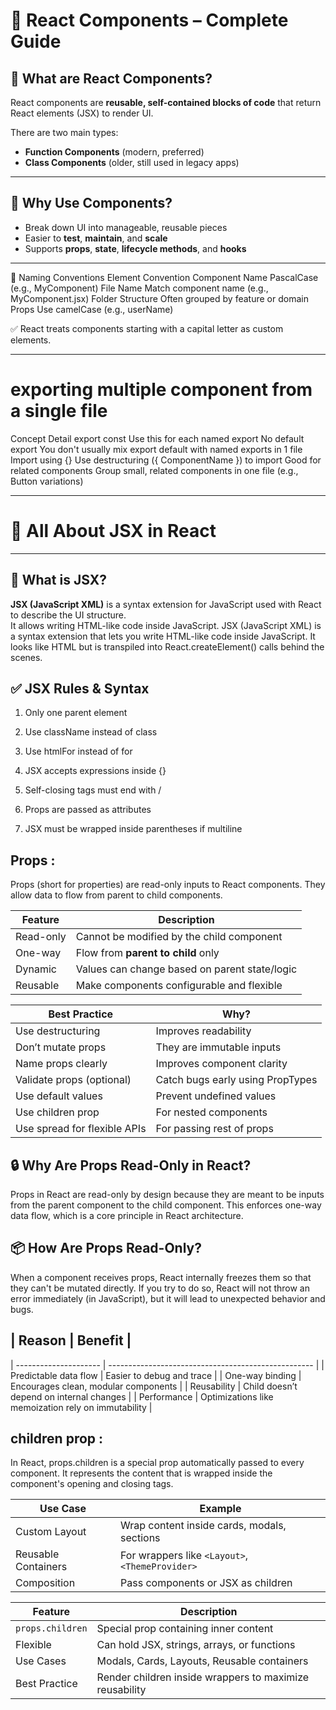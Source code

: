 # 📘 React Components – Complete Guide

## 🔹 What are React Components?

React components are **reusable, self-contained blocks of code** that return React elements (JSX) to render UI.

There are two main types:
- **Function Components** (modern, preferred)
- **Class Components** (older, still used in legacy apps)

---

## 🧩 Why Use Components?

- Break down UI into manageable, reusable pieces
- Easier to **test**, **maintain**, and **scale**
- Supports **props**, **state**, **lifecycle methods**, and **hooks**

---


📛 Naming Conventions
Element	Convention
Component Name	PascalCase (e.g., MyComponent)
File Name	Match component name (e.g., MyComponent.jsx)
Folder Structure	Often grouped by feature or domain
Props	Use camelCase (e.g., userName)

✅ React treats components starting with a capital letter as custom elements.

---
# exporting multiple component from a single file 
Concept	Detail
export const	Use this for each named export
No default export	You don't usually mix export default with named exports in 1 file
Import using {}	Use destructuring ({ ComponentName }) to import
Good for related components	Group small, related components in one file (e.g., Button variations)

---

# 📘 All About JSX in React

---

## 🧾 What is JSX?

**JSX (JavaScript XML)** is a syntax extension for JavaScript used with React to describe the UI structure.  
It allows writing HTML-like code inside JavaScript.
JSX (JavaScript XML) is a syntax extension that lets you write HTML-like code inside JavaScript.
It looks like HTML but is transpiled into React.createElement() calls behind the scenes.


## ✅ JSX Rules & Syntax
1. Only one parent element

2. Use className instead of class

3. Use htmlFor instead of for

4. JSX accepts expressions inside {}

5. Self-closing tags must end with /

6. Props are passed as attributes

7. JSX must be wrapped inside parentheses if multiline

## Props : 
Props (short for properties) are read-only inputs to React components. They allow data to flow from parent to child components.


| Feature   | Description                                   |
| --------- | --------------------------------------------- |
| Read-only | Cannot be modified by the child component     |
| One-way   | Flow from **parent to child** only            |
| Dynamic   | Values can change based on parent state/logic |
| Reusable  | Make components configurable and flexible     |




| Best Practice                | Why?                             |
| ---------------------------- | -------------------------------- |
| Use destructuring            | Improves readability             |
| Don’t mutate props           | They are immutable inputs        |
| Name props clearly           | Improves component clarity       |
| Validate props (optional)    | Catch bugs early using PropTypes |
| Use default values           | Prevent undefined values         |
| Use children prop            | For nested components            |
| Use spread for flexible APIs | For passing rest of props        |


## 🔒 Why Are Props Read-Only in React?
Props in React are read-only by design because they are meant to be inputs from the parent component to the child component. This enforces one-way data flow, which is a core principle in React architecture.

## 📦 How Are Props Read-Only?
When a component receives props, React internally freezes them so that they can't be mutated directly. If you try to do so, React will not throw an error immediately (in JavaScript), but it will lead to unexpected behavior and bugs.

## | Reason                | Benefit                                             |
| --------------------- | --------------------------------------------------- |
| Predictable data flow | Easier to debug and trace                           |
| One-way binding       | Encourages clean, modular components                |
| Reusability           | Child doesn’t depend on internal changes            |
| Performance           | Optimizations like memoization rely on immutability |


## children prop : 
In React, props.children is a special prop automatically passed to every component. It represents the content that is wrapped inside the component's opening and closing tags.

| Use Case            | Example                                         |
| ------------------- | ----------------------------------------------- |
| Custom Layout       | Wrap content inside cards, modals, sections     |
| Reusable Containers | For wrappers like `<Layout>`, `<ThemeProvider>` |
| Composition         | Pass components or JSX as children              |


| Feature          | Description                                             |
| ---------------- | ------------------------------------------------------- |
| `props.children` | Special prop containing inner content                   |
| Flexible         | Can hold JSX, strings, arrays, or functions             |
| Use Cases        | Modals, Cards, Layouts, Reusable containers             |
| Best Practice    | Render children inside wrappers to maximize reusability |


